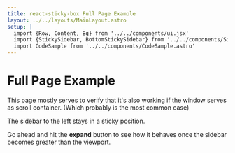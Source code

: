 ```yaml
---
title: react-sticky-box Full Page Example
layout: ../../layouts/MainLayout.astro
setup: |
  import {Row, Content, Bg} from '../../components/ui.jsx'
  import {StickySidebar, BottomStickySidebar} from '../../components/Sidebar.jsx'
  import CodeSample from '../../components/CodeSample.astro'
---
```


# Full Page Example

This page mostly serves to verify that it's also working if the window serves as scroll container. (Which probably is the most common case)

<Bg>
  <Row>
    <Content size="xs" />
  </Row>
  <Row>
    <StickySidebar offsetTop={20} offsetBottom={20} elements={20} client:idle />
    <Content size="lg">
      <p>The sidebar to the left stays in a sticky position.</p>
      <p>
        Go ahead and hit the <b>expand</b> button to see how it behaves once the sidebar becomes
        greater than the viewport.
      </p>
    </Content>
  </Row>
  <Row>
    <Content size="md" />
  </Row>
</Bg>
